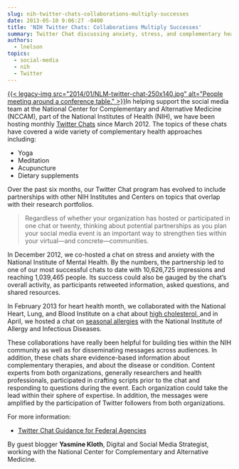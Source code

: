 ```yaml
---
slug: nih-twitter-chats-collaborations-multiply-successes
date: 2013-05-10 9:06:27 -0400
title: 'NIH Twitter Chats: Collaborations Multiply Successes'
summary: Twitter Chat discussing anxiety, stress, and complementary health practices December 18, 2012
authors:
  - lnelson
topics:
  - social-media
  - nih
  - Twitter
---
```


[{{< legacy-img src="2014/01/NLM-twitter-chat-250x140.jpg" alt="People meeting around a conference table." >}}](https://s3.amazonaws.com/digitalgov/_legacy-img/2014/01/NLM-twitter-chat.jpg)In helping support the social media team at the National Center for Complementary and Alternative Medicine (NCCAM), part of the National Institutes of Health (NIH),  we have been hosting monthly [Twitter Chats](http://nccam.nih.gov/news/events/twitterchat?nav=gsa) since March 2012. The topics of these chats have covered a wide variety of complementary health approaches including:

  * Yoga
  * Meditation
  * Acupuncture
  * Dietary supplements

<p dir="ltr">
  Over the past six months, our Twitter Chat program has evolved to include partnerships with other NIH Institutes and Centers on topics that overlap with their research portfolios.
</p>

> <p dir="ltr">
>   Regardless of whether your organization has hosted or participated in one chat or twenty, thinking about potential partnerships as you plan your social media event is an important way to strengthen ties within your virtual—and concrete—communities.
> </p>

<p dir="ltr">
  In December 2012, we co-hosted a chat on  stress and anxiety with  the National Institute of Mental Health. By the numbers, the partnership led to one of our most successful chats to date with 10,626,725 impressions and reaching 1,039,465 people. Its success could also be gauged by the chat’s overall activity, as participants retweeted information, asked questions, and shared resources.
</p>

<p dir="ltr">
  In February 2013 for heart health month, we collaborated with the National Heart, Lung, and Blood Institute on a chat about <a href="http://storify.com/NCCAM/nccam-high-cholesterol-twitter-chat">high cholesterol, </a> and in April, we hosted a chat on <a href="http://storify.com/NCCAM/nccam-seasonal-allergies-twitter-chat">seasonal allergies</a> with the National Institute of Allergy and Infectious Diseases.
</p>

<p dir="ltr">
  These collaborations have really been helpful for building ties within the NIH community as well as for  disseminating messages across audiences. In addition, these chats share evidence-based information about complementary therapies, and about the disease or condition.  Content experts from both organizations, generally researchers and health professionals, participated in crafting scripts prior to the chat and responding to questions during the event.  Each organization could take the lead within their sphere of expertise.  In addition, the messages were amplified by the participation of Twitter followers from both organizations.
</p>

<p dir="ltr">
  For more information:
</p>

  * <p dir="ltr">
      <a title="Twitter Chat Guidance for Federal Agencies" href="{{ ref . "2013-10-16-twitter-chats-for-federal-agencies.md" }}">Twitter Chat Guidance for Federal Agencies</a>
    </p>

By guest blogger **Yasmine Kloth**, Digital and Social Media Strategist, working with the National Center for Complementary and Alternative Medicine.

 